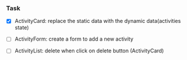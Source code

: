 ### Task
- [x] ActivityCard: replace the static data with the dynamic data(activities state)
- [ ] ActivityForm: create a form to add a new activity
- [ ] ActivityList: delete when click on delete button (ActivityCard)


